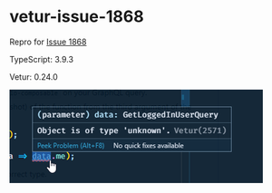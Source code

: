 # vetur-issue-1868

Repro for [Issue 1868](https://github.com/vuejs/vetur/issues/1868)

TypeScript: 3.9.3

Vetur: 0.24.0

![vetur-error.png](vetur-error.png)

